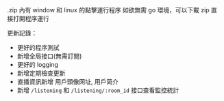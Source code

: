 .zip 內有 window 和 linux 的點擊運行程序
如欲無需 go 環境，可以下載 zip 直接打開程序運行

更新記錄：

- 更好的程序測試
- 新增全局接口(無需訂閱)
- 更好的 logging
- 新增定期檢查更新
- 直播資訊新增 用戶頭像网址, 用戶简介
- 新增 `/listening` 和 `/listening/:room_id` 接口查看監控統計